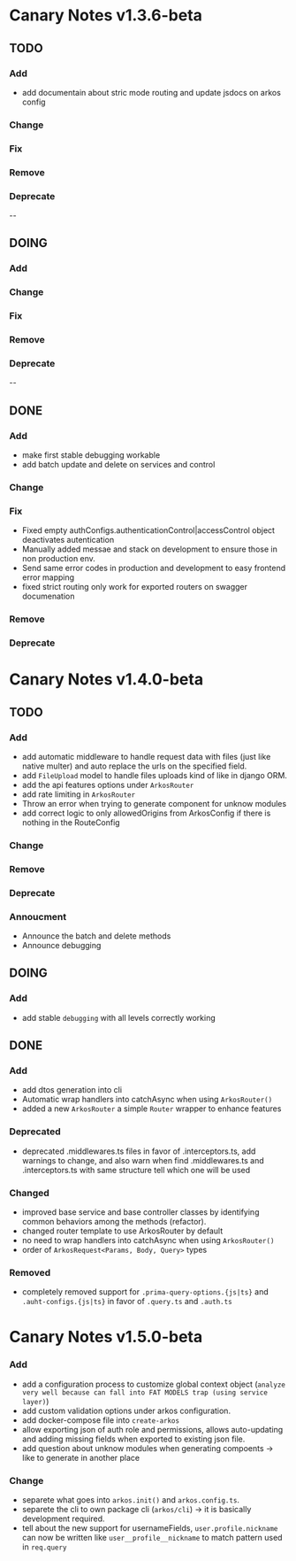 # Canary Notes v1.3.6-beta

## TODO

### Add

- add documentain about stric mode routing and update jsdocs on arkos config

### Change

### Fix

### Remove

### Deprecate

--

## DOING

### Add

### Change

### Fix

### Remove

### Deprecate

--

## DONE

### Add

- make first stable debugging workable
- add batch update and delete on services and control

### Change

### Fix

- Fixed empty authConfigs.authenticationControl|accessControl object deactivates autentication
- Manually added messae and stack on development to ensure those in non production env.
- Send same error codes in production and development to easy frontend error mapping
- fixed strict routing only work for exported routers on swagger documenation

### Remove

### Deprecate

# Canary Notes v1.4.0-beta

## TODO

### Add

- add automatic middleware to handle request data with files (just like native multer) and auto replace the urls on the specified field.
- add `FileUpload` model to handle files uploads kind of like in django ORM.
- add the api features options under `ArkosRouter`
- add rate limiting in `ArkosRouter`
- Throw an error when trying to generate component for unknow modules
- add correct logic to only allowedOrigins from ArkosConfig if there is nothing in the RouteConfig

### Change

### Remove

### Deprecate

### Annoucment

- Announce the batch and delete methods
- Announce debugging

## DOING

### Add

- add stable `debugging` with all levels correctly working

## DONE

### Add

- add dtos generation into cli
- Automatic wrap handlers into catchAsync when using `ArkosRouter()`
- added a new `ArkosRouter` a simple `Router` wrapper to enhance features

### Deprecated

- deprecated .middlewares.ts files in favor of .interceptors.ts, add warnings to change, and also warn when find .middlewares.ts and .interceptors.ts with same structure tell which one will be used

### Changed

- improved base service and base controller classes by identifying common behaviors among the methods (refactor).
- changed router template to use ArkosRouter by default
- no need to wrap handlers into catchAsync when using `ArkosRouter()`
- order of `ArkosRequest<Params, Body, Query>` types

### Removed

- completely removed support for `.prima-query-options.{js|ts}` and `.auht-configs.{js|ts}` in favor of `.query.ts` and `.auth.ts`

# Canary Notes v1.5.0-beta

### Add

- add a configuration process to customize global context object (`analyze very well because can fall into FAT MODELS trap (using service layer)`)
- add custom validation options under arkos configuration.
- add docker-compose file into `create-arkos`
- allow exporting json of auth role and permissions, allows auto-updating and adding missing fields when exported to existing json file.
- add question about unknow modules when generating compoents -> like to generate in another place

### Change

- separete what goes into `arkos.init()` and `arkos.config.ts`.
- separete the cli to own package cli (`arkos/cli`) -> it is basically development required.
- tell about the new support for usernameFields, `user.profile.nickname` can now be written like `user__profile__nickname` to match pattern used in `req.query`
